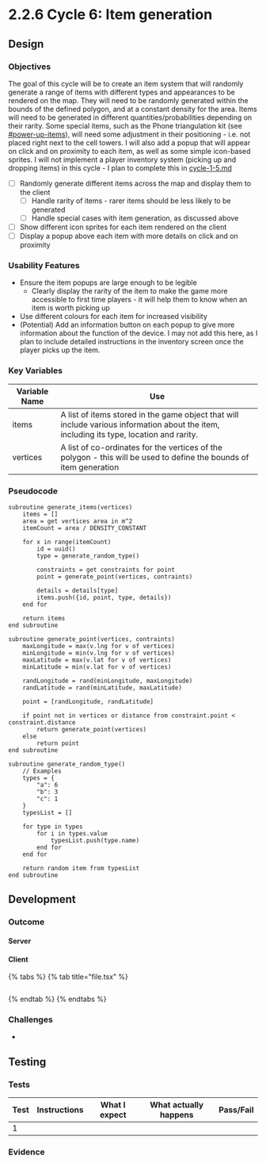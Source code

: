 # 2.2.6 Cycle 6: Item generation

## Design

### Objectives

The goal of this cycle will be to create an item system that will randomly generate a range of items with different types and appearances to be rendered on the map. They will need to be randomly generated within the bounds of the defined polygon, and at a constant density for the area. Items will need to be generated in different quantities/probabilities depending on their rarity. Some special items, such as the Phone triangulation kit (see [#power-up-items](../1-analysis/1.4a-features-of-the-proposed-solution.md#power-up-items "mention")), will need some adjustment in their positioning - i.e. not placed right next to the cell towers. I will also add a popup that will appear on click and on proximity to each item, as well as some simple icon-based sprites. I will not implement a player inventory system (picking up and dropping items) in this cycle - I plan to complete this in [cycle-1-5.md](cycle-1-5.md "mention")

* [ ] Randomly generate different items across the map and display them to the client
  * [ ] Handle rarity of items - rarer items should be less likely to be generated
  * [ ] Handle special cases with item generation, as discussed above
* [ ] Show different icon sprites for each item rendered on the client
* [ ] Display a popup above each item with more details on click and on proximity

### Usability Features

* Ensure the item popups are large enough to be legible
  * Clearly display the rarity of the item to make the game more accessible to first time players - it will help them to know when an item is worth picking up
* Use different colours for each item for increased visibility
* (Potential) Add an information button on each popup to give more information about the function of the device. I may not add this here, as I plan to include detailed instructions in the inventory screen once the player picks up the item.

### Key Variables

| Variable Name | Use                                                                                                                                      |
| ------------- | ---------------------------------------------------------------------------------------------------------------------------------------- |
| items         | A list of items stored in the game object that will include various information about the item, including its type, location and rarity. |
| vertices      | A list of co-ordinates for the vertices of the polygon - this will be used to define the bounds of item generation                       |

### Pseudocode

```
subroutine generate_items(vertices)
    items = []
    area = get vertices area in m^2
    itemCount = area / DENSITY_CONSTANT
    
    for x in range(itemCount)
        id = uuid()
        type = generate_random_type()
        
        constraints = get constraints for point
        point = generate_point(vertices, contraints)
        
        details = details[type]
        items.push({id, point, type, details})
    end for
    
    return items
end subroutine
    
subroutine generate_point(vertices, contraints)  
    maxLongitude = max(v.lng for v of vertices)
    minLongitude = min(v.lng for v of vertices)
    maxLatitude = max(v.lat for v of vertices)
    minLatitude = min(v.lat for v of vertices)
    
    randLongitude = rand(minLongitude, maxLongitude)
    randLatitude = rand(minLatitude, maxLatitude)
    
    point = [randLongitude, randLatitude]
    
    if point not in vertices or distance from constraint.point < constraint.distance
        return generate_point(vertices)
    else
        return point
end subroutine

subroutine generate_random_type()
    // Examples
    types = {
        "a": 6
        "b": 3
        "c": 1
    }
    typesList = []
    
    for type in types 
        for i in types.value
            typesList.push(type.name)
        end for
    end for 
    
    return random item from typesList
end subroutine
```

## Development

### Outcome

#### Server



#### Client

{% tabs %}
{% tab title="file.tsx" %}
```typescript
```
{% endtab %}
{% endtabs %}

### Challenges

*

## Testing

### Tests

| Test | Instructions | What I expect | What actually happens | Pass/Fail |
| ---- | ------------ | ------------- | --------------------- | --------- |
| 1    |              |               |                       |           |

### Evidence

